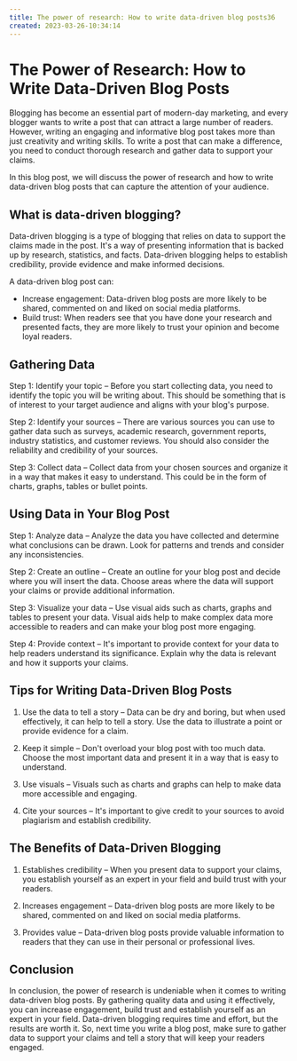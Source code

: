 ```yaml
---
title: The power of research: How to write data-driven blog posts36
created: 2023-03-26-10:34:14
---
```


# The Power of Research: How to Write Data-Driven Blog Posts

Blogging has become an essential part of modern-day marketing, and every blogger wants to write a post that can attract a large number of readers. However, writing an engaging and informative blog post takes more than just creativity and writing skills. To write a post that can make a difference, you need to conduct thorough research and gather data to support your claims.

In this blog post, we will discuss the power of research and how to write data-driven blog posts that can capture the attention of your audience.

## What is data-driven blogging?

Data-driven blogging is a type of blogging that relies on data to support the claims made in the post. It's a way of presenting information that is backed up by research, statistics, and facts. Data-driven blogging helps to establish credibility, provide evidence and make informed decisions.

A data-driven blog post can:

- Increase engagement: Data-driven blog posts are more likely to be shared, commented on and liked on social media platforms.
- Build trust: When readers see that you have done your research and presented facts, they are more likely to trust your opinion and become loyal readers.

## Gathering Data

Step 1: Identify your topic – Before you start collecting data, you need to identify the topic you will be writing about. This should be something that is of interest to your target audience and aligns with your blog's purpose.

Step 2: Identify your sources – There are various sources you can use to gather data such as surveys, academic research, government reports, industry statistics, and customer reviews. You should also consider the reliability and credibility of your sources.

Step 3: Collect data – Collect data from your chosen sources and organize it in a way that makes it easy to understand. This could be in the form of charts, graphs, tables or bullet points.

## Using Data in Your Blog Post

Step 1: Analyze data – Analyze the data you have collected and determine what conclusions can be drawn. Look for patterns and trends and consider any inconsistencies.

Step 2: Create an outline – Create an outline for your blog post and decide where you will insert the data. Choose areas where the data will support your claims or provide additional information.

Step 3: Visualize your data – Use visual aids such as charts, graphs and tables to present your data. Visual aids help to make complex data more accessible to readers and can make your blog post more engaging.

Step 4: Provide context – It's important to provide context for your data to help readers understand its significance. Explain why the data is relevant and how it supports your claims.

## Tips for Writing Data-Driven Blog Posts

1. Use the data to tell a story – Data can be dry and boring, but when used effectively, it can help to tell a story. Use the data to illustrate a point or provide evidence for a claim.

2. Keep it simple – Don't overload your blog post with too much data. Choose the most important data and present it in a way that is easy to understand.

3. Use visuals – Visuals such as charts and graphs can help to make data more accessible and engaging.

4. Cite your sources – It's important to give credit to your sources to avoid plagiarism and establish credibility.

## The Benefits of Data-Driven Blogging

1. Establishes credibility – When you present data to support your claims, you establish yourself as an expert in your field and build trust with your readers.

2. Increases engagement – Data-driven blog posts are more likely to be shared, commented on and liked on social media platforms.

3. Provides value – Data-driven blog posts provide valuable information to readers that they can use in their personal or professional lives.

## Conclusion

In conclusion, the power of research is undeniable when it comes to writing data-driven blog posts. By gathering quality data and using it effectively, you can increase engagement, build trust and establish yourself as an expert in your field. Data-driven blogging requires time and effort, but the results are worth it. So, next time you write a blog post, make sure to gather data to support your claims and tell a story that will keep your readers engaged.

